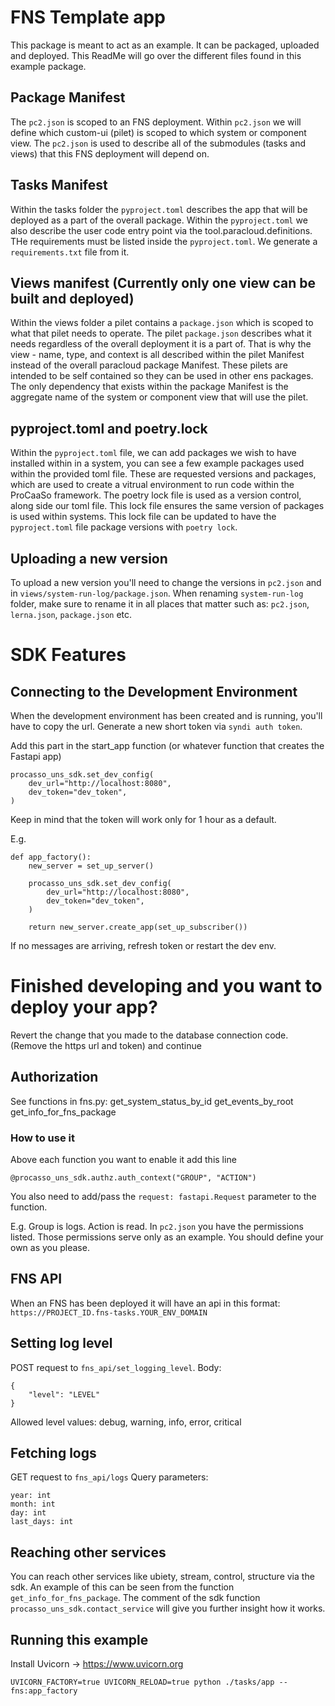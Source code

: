 # FNS Template app
This package is meant to act as an example. It can be packaged, uploaded and deployed.
This ReadMe will go over the different files found in this example package.

## Package Manifest
The `pc2.json` is scoped to an FNS deployment. Within `pc2.json` we will define which custom-ui (pilet) is scoped to which system or component view. The `pc2.json` is used to describe all of the submodules (tasks and views) that this FNS deployment will depend on. 

## Tasks Manifest
Within the tasks folder the `pyproject.toml` describes the app that will be deployed as a part of the overall package. Within the `pyproject.toml` we also describe the user code entry point via the tool.paracloud.definitions.
THe requirements must be listed inside the `pyproject.toml`. We generate a `requirements.txt` file from it.

## Views manifest (Currently only one view can be built and deployed)
Within the views folder a pilet contains a `package.json` which is scoped to what that pilet needs to operate. The pilet `package.json` describes what it needs regardless of the overall deployment it is a part of. That is why the view - name, type, and context is all described within the pilet Manifest instead of the overall paracloud package Manifest. These pilets are intended to be self contained so they can be used in other ens packages. The only dependency that exists within the package Manifest is the aggregate name of the system or component view that will use the pilet. 

## pyproject.toml and poetry.lock
Within the `pyproject.toml` file, we can add packages we wish to have installed within in a system, you can see a few example packages used within the provided toml file. These are requested versions and packages, which are used to create a vitrual environment to run code within the ProCaaSo framework. The poetry lock file is used as a version control, along side our toml file. This lock file ensures the same version of packages is used within systems. This lock file can be updated to have the `pyproject.toml` file package versions with `poetry lock`.

## Uploading a new version
To upload a new version you'll need to change the versions in `pc2.json` and in `views/system-run-log/package.json`.
When renaming `system-run-log` folder, make sure to rename it in all places that matter such as: `pc2.json`, `lerna.json`, `package.json` etc.


# SDK Features

## Connecting to the Development Environment

When the development environment has been created and is running, you'll have to copy the url.
Generate a new short token via `syndi auth token`. 

Add this part in the start_app function (or whatever function that creates the Fastapi app)

```
procasso_uns_sdk.set_dev_config(
    dev_url="http://localhost:8080",
    dev_token="dev_token",
)
```
Keep in mind that the token will work only for 1 hour as a default.

E.g.

```
def app_factory():
    new_server = set_up_server()

    procasso_uns_sdk.set_dev_config(
        dev_url="http://localhost:8080",
        dev_token="dev_token",
    )

    return new_server.create_app(set_up_subscriber())
```

If no messages are arriving, refresh token or restart the dev env.


# Finished developing and you want to deploy your app?

Revert the change that you made to the database connection code.
(Remove the https url and token) and continue 

## Authorization
See functions in fns.py:
    get_system_status_by_id
    get_events_by_root
    get_info_for_fns_package

### How to use it
Above each function you want to enable it add this line

```@procasso_uns_sdk.authz.auth_context("GROUP", "ACTION")```

You also need to add/pass the ```request: fastapi.Request``` parameter to the function.

E.g. Group is logs. Action is read.
In `pc2.json` you have the permissions listed.
Those permissions serve only as an example. You should define your own as you please.

## FNS API
When an FNS has been deployed it will have an api in this format:
`https://PROJECT_ID.fns-tasks.YOUR_ENV_DOMAIN`

## Setting log level
POST request to `fns_api/set_logging_level`.
Body:
```
{
    "level": "LEVEL"
}
```
Allowed level values: debug, warning, info, error, critical

## Fetching logs
GET request to `fns_api/logs`
Query parameters:
```
year: int
month: int
day: int
last_days: int
```

## Reaching other services
You can reach other services like ubiety, stream, control, structure via the sdk.
An example of this can be seen from the function `get_info_for_fns_package`.
The comment of the sdk function `procasso_uns_sdk.contact_service` will give you 
further insight how it works.

## Running this example

Install Uvicorn -> https://www.uvicorn.org

```UVICORN_FACTORY=true UVICORN_RELOAD=true python ./tasks/app -- fns:app_factory```

